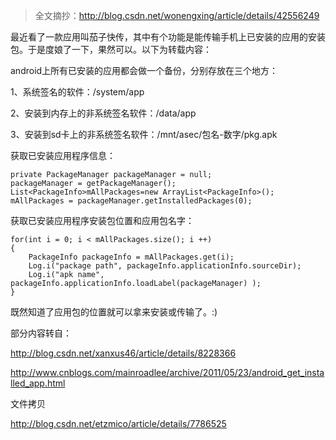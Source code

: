 >全文摘抄：http://blog.csdn.net/wonengxing/article/details/42556249

最近看了一款应用叫茄子快传，其中有个功能是能传输手机上已安装的应用的安装包。于是度娘了一下，果然可以。以下为转载内容：

android上所有已安装的应用都会做一个备份，分别存放在三个地方：

1、系统签名的软件：/system/app

2、安装到内存上的非系统签名软件：/data/app

3、安装到sd卡上的非系统签名软件：/mnt/asec/包名-数字/pkg.apk

获取已安装应用程序信息：



    private PackageManager packageManager = null;  
    packageManager = getPackageManager();  
    List<PackageInfo>mAllPackages=new ArrayList<PackageInfo>();  
    mAllPackages = packageManager.getInstalledPackages(0);  


获取已安装应用程序安装包位置和应用包名字：



    for(int i = 0; i < mAllPackages.size(); i ++)  
    {  
        PackageInfo packageInfo = mAllPackages.get(i);  
        Log.i("package path", packageInfo.applicationInfo.sourceDir);  
        Log.i("apk name", packageInfo.applicationInfo.loadLabel(packageManager) );  
    }  


既然知道了应用包的位置就可以拿来安装或传输了。:)


部分内容转自：

http://blog.csdn.net/xanxus46/article/details/8228366

http://www.cnblogs.com/mainroadlee/archive/2011/05/23/android_get_installed_app.html

文件拷贝

http://blog.csdn.net/etzmico/article/details/7786525